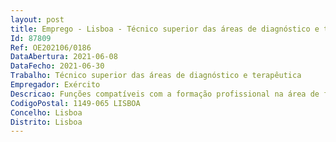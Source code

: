 ```yaml
--- 
layout: post
title: Emprego - Lisboa - Técnico superior das áreas de diagnóstico e terapêutica
Id: 87809
Ref: OE202106/0186
DataAbertura: 2021-06-08
DataFecho: 2021-06-30
Trabalho: Técnico superior das áreas de diagnóstico e terapêutica
Empregador: Exército
Descricao: Funções compatíveis com a formação profissional na área de farmácia para o desempenho de funções de TSDT, de acordo com o conteúdo funcional descrito no artigo 9.º do Decreto Lei n.º 111 2017, de 31 de agosto.
CodigoPostal: 1149-065 LISBOA
Concelho: Lisboa
Distrito: Lisboa
--- 
```


